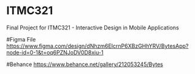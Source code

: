# ITMC321
 Final Project for ITMC321 - Interactive Design in Mobile Applications

#Figma File
https://www.figma.com/design/dNhzm6EIcrnP6XBzGHhYRV/BytesApp?node-id=0-1&t=oq6PZNJoDV0D8xiu-1

#Behance
https://www.behance.net/gallery/212053245/Bytes